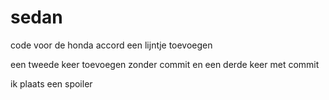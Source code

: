 # sedan
code voor de honda accord
een lijntje toevoegen

een tweede keer toevoegen zonder commit
en een derde keer met commit

ik plaats een spoiler
